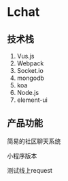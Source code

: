 # Lchat
## 技术栈
1. Vus.js
2. Webpack
3. Socket.io
4. mongodb
5. koa
6. Node.js
7. element-ui
## 产品功能
简易的社区聊天系统

小程序版本

测试线上request
